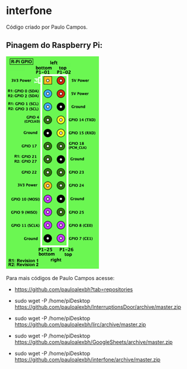 # interfone
Código criado por Paulo Campos.

## Pinagem do Raspberry Pi:

![Pinagem](/Imagens/Pinagem_rev_1.png)

Para mais códigos de Paulo Campos acesse:

* https://github.com/pauloalexbh?tab=repositories

* sudo wget -P /home/piDesktop https://github.com/pauloalexbh/InterruptionsDoor/archive/master.zip

* sudo wget -P /home/piDesktop https://github.com/pauloalexbh/lirc/archive/master.zip

* sudo wget -P /home/piDesktop https://github.com/pauloalexbh/GoogleSheets/archive/master.zip

* sudo wget -P /home/piDesktop https://github.com/pauloalexbh/interfone/archive/master.zip
